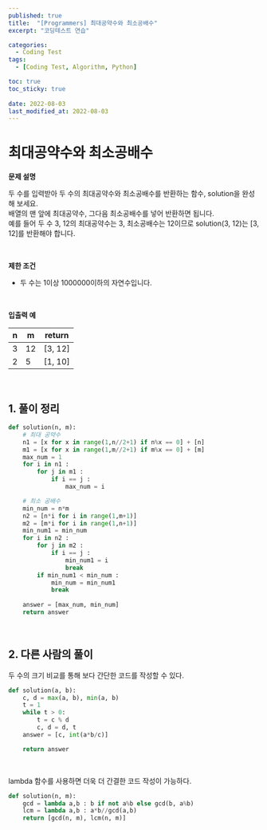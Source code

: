 ```yaml
---
published: true
title:  "[Programmers] 최대공약수와 최소공배수"
excerpt: "코딩테스트 연습"

categories:
  - Coding Test
tags:
  - [Coding Test, Algorithm, Python]

toc: true
toc_sticky: true
 
date: 2022-08-03
last_modified_at: 2022-08-03
---
```



# 최대공약수와 최소공배수

**문제 설명**

두 수를 입력받아 두 수의 최대공약수와 최소공배수를 반환하는 함수, solution을 완성해 보세요. <br>
배열의 맨 앞에 최대공약수, 그다음 최소공배수를 넣어 반환하면 됩니다. <br>
예를 들어 두 수 3, 12의 최대공약수는 3, 최소공배수는 12이므로 solution(3, 12)는 [3, 12]를 반환해야 합니다.

<br>

**제한 조건**

- 두 수는 1이상 1000000이하의 자연수입니다.


<br>

**입출력 예**

|n | m | return |
|---|---|---|
|3 | 12 | [3, 12]|
|2 | 5 | [1, 10]|




<br>

## 1. 풀이 정리

```python
def solution(n, m):
    # 최대 공약수
    n1 = [x for x in range(1,n//2+1) if n%x == 0] + [n]
    m1 = [x for x in range(1,m//2+1) if m%x == 0] + [m]
    max_num = 1
    for i in n1 : 
        for j in m1 : 
            if i == j : 
                max_num = i    

    # 최소 공배수
    min_num = n*m
    n2 = [n*i for i in range(1,m+1)]
    m2 = [m*i for i in range(1,n+1)]
    min_num1 = min_num
    for i in n2 : 
        for j in m2 : 
            if i == j : 
                min_num1 = i
                break
        if min_num1 < min_num : 
            min_num = min_num1
            break
    
    answer = [max_num, min_num]
    return answer
```


<br>

## 2. 다른 사람의 풀이
두 수의 크기 비교를 통해 보다 간단한 코드를 작성할 수 있다.

```python
def solution(a, b):
    c, d = max(a, b), min(a, b)
    t = 1
    while t > 0:
        t = c % d
        c, d = d, t
    answer = [c, int(a*b/c)]

    return answer
```
<br>

lambda 함수를 사용하면 더욱 더 간결한 코드 작성이 가능하다.

```python
def solution(n, m):
    gcd = lambda a,b : b if not a%b else gcd(b, a%b)
    lcm = lambda a,b : a*b//gcd(a,b)
    return [gcd(n, m), lcm(n, m)]
```
